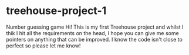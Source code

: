 # treehouse-project-1
 Number guessing game
Hi! This is my first Treehouse project and whilst I thik I hit all the requirements on the head, I hope you can give me some pointers on anything that can be improved. I know the code isn't close to perfect so please let me know!
